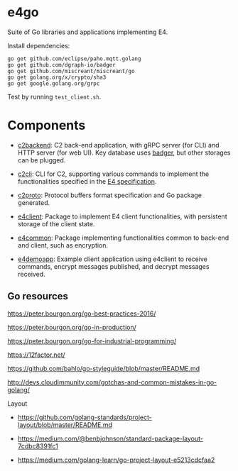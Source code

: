 # e4go

Suite of Go libraries and applications implementing E4.

Install dependencies:

```
go get github.com/eclipse/paho.mqtt.golang
go get github.com/dgraph-io/badger
go get github.com/miscreant/miscreant/go
go get golang.org/x/crypto/sha3
go get google.golang.org/grpc
```

Test by running `test_client.sh`.

# Components

* [c2backend](c2backend/): C2 back-end application, with gRPC server (for CLI) and HTTP server (for web UI). Key database uses [badger](https://github.com/dgraph-io/badger), but other storages can be plugged.

* [c2cli](c2cli/): CLI for C2, supporting various commands to implement the functionalities specified in the [E4 specification](https://gitlab.com/Teserakt/documentation/blob/master/E4.md).

* [c2proto](c2proto/): Protocol buffers format specification and Go package generated.

* [e4client](e4client/): Package to implement E4 client functionalities, with persistent storage of the client state.

* [e4common](e4common/): Package implementing functionalities common to back-end and client, such as encryption.

* [e4demoapp](e4demoapp/): Example client application using e4client to receive commands, encrypt messages published, and decrypt messages received.

## Go resources

https://peter.bourgon.org/go-best-practices-2016/

https://peter.bourgon.org/go-in-production/

https://peter.bourgon.org/go-for-industrial-programming/

https://12factor.net/

https://github.com/bahlo/go-styleguide/blob/master/README.md

http://devs.cloudimmunity.com/gotchas-and-common-mistakes-in-go-golang/


Layout

* https://github.com/golang-standards/project-layout/blob/master/README.md

* https://medium.com/@benbjohnson/standard-package-layout-7cdbc8391fc1

* https://medium.com/golang-learn/go-project-layout-e5213cdcfaa2
